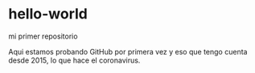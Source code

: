 # hello-world
mi primer repositorio

Aqui estamos probando GitHub por primera vez y eso que tengo cuenta desde 2015, lo que hace el coronavirus.

